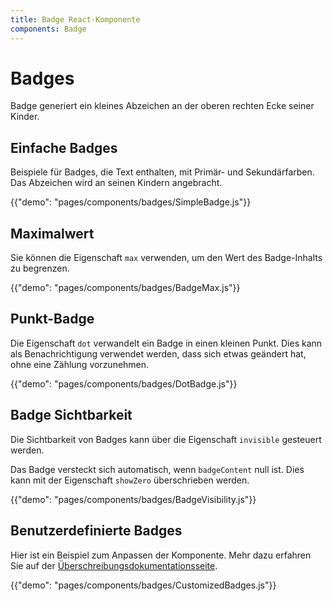 ```yaml
---
title: Badge React-Komponente
components: Badge
---
```


# Badges

<p class="description">Badge generiert ein kleines Abzeichen an der oberen rechten Ecke seiner Kinder.</p>

## Einfache Badges

Beispiele für Badges, die Text enthalten, mit Primär- und Sekundärfarben. Das Abzeichen wird an seinen Kindern angebracht.

{{"demo": "pages/components/badges/SimpleBadge.js"}}

## Maximalwert

Sie können die Eigenschaft `max` verwenden, um den Wert des Badge-Inhalts zu begrenzen.

{{"demo": "pages/components/badges/BadgeMax.js"}}

## Punkt-Badge

Die Eigenschaft `dot` verwandelt ein Badge in einen kleinen Punkt. Dies kann als Benachrichtigung verwendet werden, dass sich etwas geändert hat, ohne eine Zählung vorzunehmen.

{{"demo": "pages/components/badges/DotBadge.js"}}

## Badge Sichtbarkeit

Die Sichtbarkeit von Badges kann über die Eigenschaft `invisible` gesteuert werden.

Das Badge versteckt sich automatisch, wenn `badgeContent` null ist. Dies kann mit der Eigenschaft `showZero` überschrieben werden.

{{"demo": "pages/components/badges/BadgeVisibility.js"}}

## Benutzerdefinierte Badges

Hier ist ein Beispiel zum Anpassen der Komponente. Mehr dazu erfahren Sie auf der [Überschreibungsdokumentationsseite](/customization/components/).

{{"demo": "pages/components/badges/CustomizedBadges.js"}}
